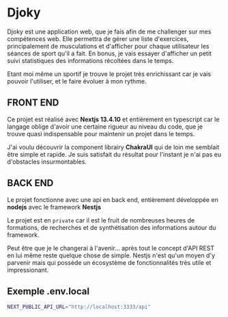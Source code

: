 # Djoky

Djoky est une application web, que je fais afin de me challenger sur mes compétences web. Elle permettra de gérer une liste d'exercices, principalement de musculations et d'afficher pour chaque utilisateur les séances de sport qu'il a fait. En bonus, je vais essayer d'afficher un petit suivi statistiques des informations récoltées dans le temps.

Etant moi même un sportif je trouve le projet très enrichissant car je vais pouvoir l'utiliser, et le faire évoluer à mon rythme.

## FRONT END

Ce projet est réalisé avec **Nextjs 13.4.10** et entièrement en typescript car le langage oblige d'avoir une certaine rigueur au niveau du code, que je trouve quasi indispensable pour maintenir un projet dans le temps.

J'ai voulu découvrir la component librairy **ChakraUI** qui de loin me semblait être simple et rapide. Je suis satisfait du résultat pour l'instant je n'ai pas eu d'obstacles insurmontables.
## BACK END

Le projet fonctionne avec une api en back end, entièrement développée en **nodejs** avec le framework **Nestjs**

Le projet est en `private` car il est le fruit de nombreuses heures de formations, de recherches et de synthétisation des informations autour du framework.

Peut être que je le changerai à l'avenir... après tout le concept d'API REST en lui même reste quelque chose de simple. Nestjs n'est qu'un moyen d'y parvenir mais qui possède un écosystème de fonctionnalités très utile et impressionant.


## Exemple .env.local

```bash
NEXT_PUBLIC_API_URL="http://localhost:3333/api"
```
